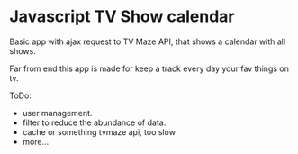 Javascript TV Show calendar
================================

Basic app with ajax request to TV Maze API, that shows a calendar with all shows.

Far from end this app is made for keep a track every day your fav things on tv.

ToDo:
  - user management.
  - filter to reduce the abundance of data.
  - cache or something tvmaze api, too slow
  - more...
